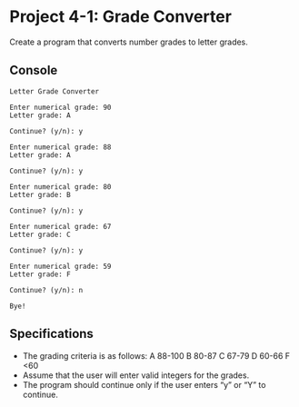 # Project 4-1: Grade Converter
Create a program that converts number grades to letter grades.
## Console
```
Letter Grade Converter

Enter numerical grade: 90
Letter grade: A

Continue? (y/n): y

Enter numerical grade: 88
Letter grade: A

Continue? (y/n): y

Enter numerical grade: 80
Letter grade: B

Continue? (y/n): y

Enter numerical grade: 67
Letter grade: C

Continue? (y/n): y

Enter numerical grade: 59
Letter grade: F

Continue? (y/n): n

Bye!
```
## Specifications
- The grading criteria is as follows: A 88-100 B 80-87 C 67-79 D 60-66 F <60
- Assume that the user will enter valid integers for the grades.
- The program should continue only if the user enters “y” or “Y” to continue.